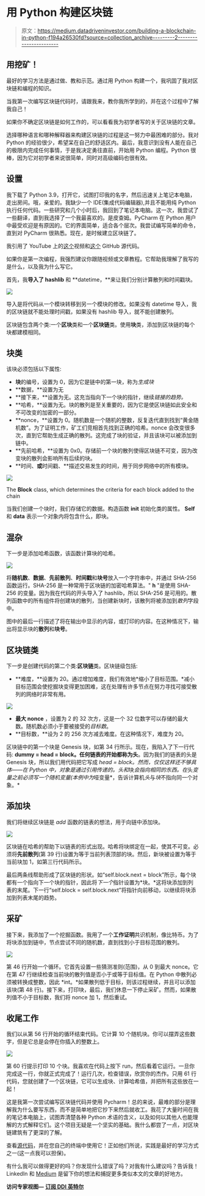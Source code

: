 # 用 Python 构建区块链

> 原文：<https://medium.datadriveninvestor.com/building-a-blockchain-in-python-f194a26530fd?source=collection_archive---------2----------------------->

## 用挖矿！

最好的学习方法是通过做、教和示范。通过用 Python 构建一个，我巩固了我对区块链和编程的知识。

当我第一次编写区块链代码时，请跟我来，教你我所学到的，并在这个过程中了解我自己！

如果你不确定区块链是如何工作的，可以看看我为初学者写的关于区块链的文章。

选择哪种语言和哪种解释器来构建区块链的过程是这一努力中最困难的部分。我对 Python 的经验很少，希望呆在自己的舒适区内。最后，我意识到没有人能在自己的极限内完成任何事情，于是我决定勇往直前，开始用 Python 编程。Python 很棒，因为它对初学者来说很简单，同时对高级编码也很有效。

## 设置

我下载了 Python 3.9，打开它，试图打印我的名字，然后迅速关上笔记本电脑，走出房间。哦，亲爱的。我缺少一个 IDE(集成代码编辑器),并且不能用纯 Python 执行任何代码。一些研究和几个小时后，我回到了笔记本电脑。这一次，我尝试了一些翻译，直到我选择了一个我最喜欢的。是皮查姆。PyCharm 在 Python 用户中最受欢迎是有原因的。它的界面简单，适合各个层次。我尝试编写简单的命令，直到对 PyCharm 很熟悉。现在，是时候建立区块链了。

我引用了 YouTube 上的[这个](https://www.youtube.com/watch?v=b81Ib_oYbFk&t=50s)视频和[这个](https://github.com/howCodeORG/Simple-Python-Blockchain/blob/master/blockchain.py) GitHub 源代码。

如果你是第一次编程，我强烈建议你跟随视频或文章教程。它帮助我理解了我写的是什么，以及我为什么写它。

首先，我**导入了 hashlib** 和 **datetime，**来让我们分别计算散列和时间戳块。

![](img/a9688a63490cf10083ed671cb3016f38.png)

导入是将代码从一个模块转移到另一个模块的修改。如果没有 datetime 导入，我的区块链就不能处理时间戳，如果没有 hashlib 导入，就不能创建散列。

区块链包含两个类:一个**区块**类和一个**区块链**类。使用**块**类，添加到区块链的每个块都建模相同。

## 块类

该块必须包括以下属性:

*   **块**的编号，设置为 0，因为它是链中的第一块，称为*生成块*
*   **数据，**设置为无
*   **接下来，**设置为无。这充当指向下一个块的指针，继续*链接的趋势。*
*   **哈希，**设置为无。块的散列是至关重要的，因为它是使区块链如此安全和不可改变的加密的一部分。
*   **nonce，**设置为 0。随机数是一个随机的整数，反复迭代直到找到“黄金随机数”。为了证明工作，矿工们竞相首先找到正确的哈希。nonce 会改变很多次，直到它帮助生成正确的散列。这完成了块的验证，并且该块可以被添加到链中。
*   **先前哈希，**设置为 0x0。存储前一个块的散列使得区块链不可变，因为改变块的散列会影响所有后续的块。
*   **时间、**或**时间戳、**描述交易发生的时间，用于同步网络中的所有模块。

![](img/61f27ce5299699ac24159a3edf5d5cdf.png)

The **Block** class, which determines the criteria for each block added to the chain

当我们创建一个块时，我们存储它的数据。构造函数 **init** 初始化类的属性。 **Self** 和 **data** 表示一个对象内将包含什么，即块。

## 混杂

下一步是添加哈希函数，该函数计算块的哈希。

![](img/e3367fffc218c276bb402853c7d6f794.png)

将**随机数**、**数据**、**先前散列**、**时间戳**和**块号**放入一个字符串中，并通过 SHA-256 函数运行。SHA-256 是一种常用于区块链的加密哈希算法。" **h** "是使用 SHA-256 的变量。因为我在代码的开头导入了 hashlib，所以 SHA-256 是可用的。散列函数中的所有组件将创建块的散列，当创建新块时，该散列将被添加到*散列*字段中。

图中的最后一行描述了将在输出中显示的内容，或打印的内容。在这种情况下，输出将显示块的**散列**和**块号**。

## 区块链类

下一步是创建代码的第二个类:**区块链**类。区块链级包括:

*   **难度，**设置为 20。通过增加难度，我们有效地*缩小了目标范围。*减小目标范围会使挖掘块变得更加困难，这在处理有许多节点在努力寻找可接受散列的网络时非常有用。

![](img/b68ace2055f7d2c45e910f49ea9b2ecc.png)

*   **最大 nonce** ，设置为 2 的 32 次方，这是一个 32 位数字可以存储的最大数。随机数必须小于要被接受的*目标数*。
*   **目标数，**设为 2 的 256 次方减去难度。在这种情况下，难度为 20。

区块链中的第一个块是 Genesis 块，如第 34 行所示。现在，我陷入了下一行代码: **dummy = head = block。**任何链表的开始都称为**头**。因为我们的链表的头是 Genesis 块，所以我们用代码把它写成 *head = block。然而，仅仅这样还不够具体——在 Python 中，对象是通过引用传递的。*头*和*块*会指向相同的东西。在*头*变量之前必须写一个随机变量(本例中为*哑变量*，告诉计算机*头*与*块*不指向同一个对象。*

## 添加块

我们将继续区块链是 *add* 函数的链表的想法，用于向链中添加块。

![](img/fa00e93b6a839997b673a711513c21c7.png)

区块链在哈希的帮助下以链表的形式出现。哈希将块绑定在一起，使其不可变。必须将**先前散列**(第 39 行)设置为等于当前列表顶部的块。然后，新块被设置为等于当前块加 1，如第三行代码所示。

最后两条线帮助形成了区块链的形状。如“self.block.next = block”所示，每个块都有一个指向下一个块的指针，因此将*下一个*指针设置为*块。*这将块添加到列表的末尾。下一行“self.block = self.block.next”将指针向前移动，以继续将块添加到列表末尾的趋势。

## 采矿

接下来，我添加了一个挖掘函数。我用了一个**工作证明**共识机制，像比特币。为了将块添加到链中，节点尝试不同的随机数，直到找到小于目标范围的散列。

![](img/bd0cf2012ddabf84e4634c1b82a9ac15.png)

第 46 行开始一个循环。它首先设置一些猜测准则(范围)，从 0 到最大 nonce。它在第 47 行继续检查当前块的散列值是否小于或等于目标值。在 Python 中散列必须被转换成整数，因此 *int。*如果散列低于目标，则该过程继续，并且可以添加该块(第 48 行)。接下来，打印块，最后，我们休息一下停止采矿。然而，如果散列值不小于目标数，我们将 nonce 加 1，然后重试。

## 收尾工作

我们以从第 56 行开始的循环结束代码。它计算 10 个随机块。你可以摆弄这些数字，但是它总是会停在你插入的整数上。

![](img/09e81570e3a261ac769afb7f01d570a9.png)

第 60 行提示打印 10 个块。我喜欢在代码上按下 run，然后看着它运行。一旦你完成这一行，你就正式完成了！运行几次，检查错误，欣赏你的杰作。只用 61 行代码，您就创建了一个区块链，它可以生成块、计算哈希值，并把所有这些放在一起！

这是我第一次尝试编写区块链代码并使用 Pycharm！总的来说，最难的部分是理解我为什么要写东西，而不是简单地把它抄下来然后就收工。我花了大量时间在我的笔记本电脑上，试图弄清楚各种 Python 术语的含义，以及如何以其他人也能理解的方式解释它们。这个项目无疑是一个坚实的基础。我什么都尝了一点，对区块链建筑有了更深的了解。

查看[源代码](https://github.com/howCodeORG/Simple-Python-Blockchain/blob/master/blockchain.py)，并在您自己的终端中使用它！正如他们所说，实践是最好的学习方式之一(这一点我可以担保)。

有什么我可以做得更好的吗？你发现什么错误了吗？对我有什么建议吗？告诉我！LinkedIn 和 [Medium](https://annekatracey.medium.com/) 是留下你的想法和捕捉更多类似本文的文章的好地方。

**访问专家视图—** [**订阅 DDI 英特尔**](https://datadriveninvestor.com/ddi-intel)